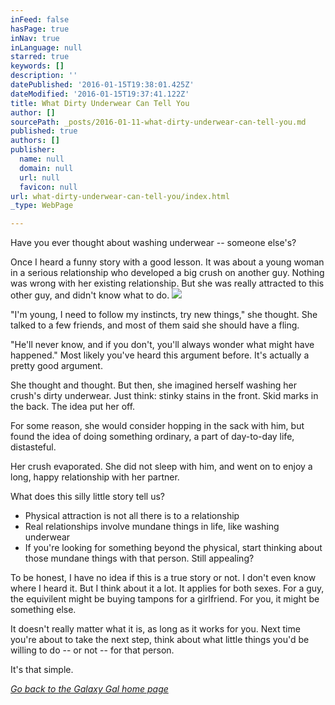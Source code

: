 ```yaml
---
inFeed: false
hasPage: true
inNav: true
inLanguage: null
starred: true
keywords: []
description: ''
datePublished: '2016-01-15T19:38:01.425Z'
dateModified: '2016-01-15T19:37:41.122Z'
title: What Dirty Underwear Can Tell You
author: []
sourcePath: _posts/2016-01-11-what-dirty-underwear-can-tell-you.md
published: true
authors: []
publisher:
  name: null
  domain: null
  url: null
  favicon: null
url: what-dirty-underwear-can-tell-you/index.html
_type: WebPage

---
```

Have you ever thought about washing underwear -- someone else's? 

Once I heard
a funny story with a good lesson. It was about a young woman in a serious
relationship who developed a big crush on another guy. Nothing was wrong with
her existing relationship. But she was really attracted to this other guy, and
didn't know what to do.
![](https://the-grid-user-content.s3-us-west-2.amazonaws.com/0c8f37f9-399e-4971-b531-ae5f62cfcc5a.jpg)

"I'm young, I need to follow my instincts, try new things," she
thought. She talked to a few friends, and most of them said she should have a
fling.

"He'll never know, and if you don't, you'll always wonder what might
have happened." Most likely you've heard this argument before. It's
actually a pretty good argument.

She thought and thought. But then, she imagined herself washing her crush's
dirty underwear. Just think: stinky stains in the front. Skid marks in the back. The idea put her off. 

For some reason, she would consider
hopping in the sack with him, but found the idea of doing something ordinary, a
part of day-to-day life, distasteful. 

Her crush evaporated. She did not sleep with him, and went on to enjoy a
long, happy relationship with her partner.

What does this silly little story tell us?

* Physical attraction is not
all there is to a relationship
* Real relationships involve
mundane things in life, like washing underwear
* If you're looking for
something beyond the physical, start thinking about those mundane things
with that person. Still appealing?

To be honest, I have no idea if this is a true story or not. I don't even
know where I heard it. But I think about it a lot. It applies for both sexes.
For a guy, the equivilent might be buying tampons for a girlfriend. For you, it
might be something else. 

It doesn't really matter what it is, as long as it works for you. Next time
you're about to take the next step, think about what little things you'd be
willing to do -- or not -- for that person.

It's that simple.

[_Go back to the Galaxy Gal home page_][0]

[0]: http://galaxygal.io/